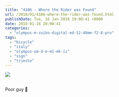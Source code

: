 ```yaml
---
title: "4106 - Where the Rider was Found"
url: /2018/01/4106-where-the-rider-was-found.html
publishDate: Tue, 16 Jan 2018 19:00:41 +0000
date: 2018-01-16 20:00:41
categories: 
  - "olympus-m-zuiko-digital-ed-12-40mm-f2-8-pro"
tags: 
  - "bicycle"
  - "italy"
  - "olympus-om-d-e-m1-mk-ii"
  - "sign"
  - "trieste"
---
```

<div class="container">
<div class="center"><a target="_blank" href="https://d25zfm9zpd7gm5.cloudfront.net/1200x1200/2017/20170526_164134_lr.jpg"><img class="webfeedsFeaturedVisual" src="https://d25zfm9zpd7gm5.cloudfront.net/0600x0600/2017/20170526_164134_lr.jpg" /></a></div>
</div>
<br />

Poor guy 🙂

